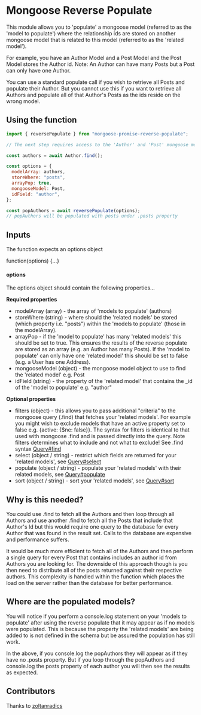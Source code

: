 # Mongoose Reverse Populate

This module allows you to 'populate' a mongoose model (referred to as the 'model to populate') where the relationship ids are stored on another mongoose model that is related to this model (referred to as the 'related model').

For example, you have an Author Model and a Post Model and the Post Model stores the Author id.
Note: An Author can have many Posts but a Post can only have one Author.

You can use a standard populate call if you wish to retrieve all Posts and populate their Author. But you cannot use this if you want to retrieve all Authors and populate all of that Author's Posts as the ids reside on the wrong model.

## Using the function

```js
import { reversePopulate } from "mongoose-promise-reverse-populate";

// The next step requires access to the 'Author' and 'Post' mongoose model

const authors = await Author.find();

const options = {
  modelArray: authors,
  storeWhere: "posts",
  arrayPop: true,
  mongooseModel: Post,
  idField: "author",
};

const popAuthors = await reversePopulate(options);
// popAuthors will be populated with posts under .posts property
```

## Inputs

The function expects an options object

function(options) {...}

#### options

The options object should contain the following properties...

**Required properties**

- modelArray (array) - the array of 'models to populate' (authors)
- storeWhere (string) - where should the 'related models' be stored (which property i.e. "posts") within the 'models to populate' (those in the modelArray).
- arrayPop - if the 'model to populate' has many 'related models' this should be set to true. This ensures the results of the reverse populate are stored as an array (e.g. an Author has many Posts). If the 'model to populate' can only have one 'related model' this should be set to false (e.g. a User has one Address).
- mongooseModel (object) - the mongoose model object to use to find the 'related model' e.g. Post
- idField (string) - the property of the 'related model' that contains the \_id of the 'model to populate' e.g. "author"

**Optional properties**

- filters (object) - this allows you to pass additional "criteria" to the mongoose query (.find) that fetches your 'related models'. For example you might wish to exclude models that have an active property set to false e.g. {active: {$ne: false}}. The syntax for filters is identical to that used with mongoose .find and is passed directly into the query. Note filters determines what to include and not what to exclude! See .find syntax [Query#find](http://mongoosejs.com/docs/api.html#query_Query-find)
- select (object / string) - restrict which fields are returned for your 'related models', see [Query#select](http://mongoosejs.com/docs/api.html#query_Query-select)
- populate (object / string) - populate your 'related models' with their related models, see [Query#populate](http://mongoosejs.com/docs/api.html#query_Query-populate)
- sort (object / string) - sort your 'related models', see [Query#sort](http://mongoosejs.com/docs/api.html#query_Query-sort)

## Why is this needed?

You could use .find to fetch all the Authors and then loop through all Authors and use another .find to fetch all the Posts that include that Author's Id but this would require one query to the database for every Author that was found in the result set. Calls to the database are expensive and performance suffers.

It would be much more efficient to fetch all of the Authors and then perform a single query for every Post that contains includes an author id from Authors you are looking for. The downside of this approach though is you then need to distribute all of the posts returned against their respective authors. This complexity is handled within the function which places the load on the server rather than the database for better performance.

## Where are the populated models?

You will notice if you perform a console.log statement on your 'models to populate' after using the reverse populate that it may appear as if no models were populated. This is because the property the 'related models' are being added to is not defined in the schema but be assured the population has still work.

In the above, if you console.log the popAuthors they will appear as if they have no .posts property. But if you loop through the popAuthors and console.log the posts property of each author you will then see the results as expected.

## Contributors

Thanks to [zoltanradics](https://github.com/zoltanradics)
